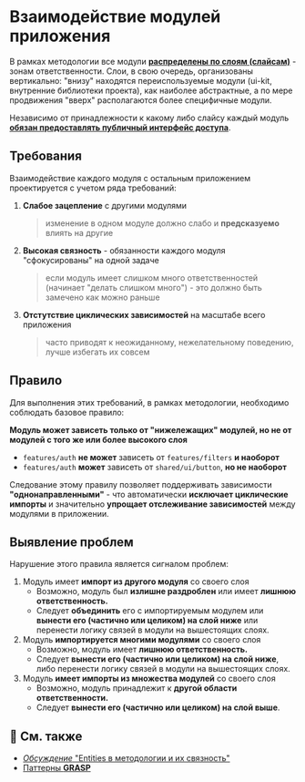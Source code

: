 # Взаимодействие модулей приложения

В рамках методологии все модули [**распределены по слоям (слайсам)**](../docs/references/abstractions.md#-group-slices) - зонам ответственности. Слои, в свою очередь, организованы вертикально: "внизу" находятся переиспользуемые модули (ui-kit, внутренние библиотеки проекта), как наиболее абстрактные, а по мере продвижения "вверх" располагаются более специфичные модули. 

Независимо от принадлежности к какому либо слайсу каждый модуль [**обязан предоставлять публичный интерфейс доступа**](./public-api.md).

## Требования

Взаимодействие каждого модуля с остальным приложением проектируется с учетом ряда требований:

1. **Слабое зацепление** с другими модулями
    > изменение в одном модуле должно слабо и **предсказуемо** влиять на другие
2. **Высокая связность** - обязанности каждого модуля "сфокусированы" на одной задаче
    > если модуль имеет слишком много ответственностей (начинает "делать слишком много") - это должно быть замечено как можно раньше
3. **Отстутствие циклических зависимостей** на масштабе всего приложения
    > часто приводят к неожиданному, нежелательному поведению, лучше избегать их совсем
 
 ## Правило

Для выполнения этих требований, в рамках методологии, необходимо соблюдать базовое правило:

**Модуль может зависеть только от "нижележащих" модулей, но не от модулей с того же или более высокого слоя**

  - `features/auth` **не может** зависеть от `features/filters` **и наоборот**
  - `features/auth` **может** зависеть от `shared/ui/button`, **но не наоборот**

Следование этому правилу позволяет поддерживать зависимости **"однонаправленными"** - что автоматически **исключает циклические импорты** и значительно **упрощает отслеживание зависимостей** между модулями в приложении.


## Выявление проблем
<!-- 
TODO После накопления опыта работы с методологией сделать этот блок более подробным
-->
Нарушение этого правила является сигналом проблем:

1. Модуль имеет **импорт из другого модуля** со своего слоя
    - Возможно, модуль был **излишне раздроблен** или имеет **лишнюю ответственность.**
    - Следует **объединить** его с импортируемым модулем или **вынести его (частично или целиком) на слой ниже** или перенести логику связей в модули на вышестоящих слоях.
1. Модуль **импортируется многими модулями** со своего слоя
    - Возможно, модуль имеет **лишнюю ответственность.**
    - Следует **вынести его (частично или целиком) на слой ниже**, либо перенести логику связей в модули на вышестоящих слоях.
1. Модуль **имеет импорты из множества модулей** со своего слоя
    - Возможно, модуль принадлежит к **другой области ответственности.**
    - Следует **вынести его (частично или целиком) на слой выше**.

## 📑 См. также
- [*Обсуждение* "Entities в методологии и их связность"](https://github.com/feature-sliced/wiki/discussions/49)
- [Паттерны **GRASP**](https://ru.wikipedia.org/wiki/GRASP)
